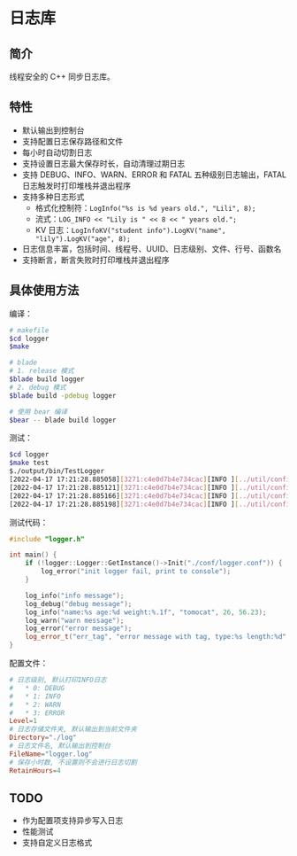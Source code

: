 # 日志库

## 简介

线程安全的 C++ 同步日志库。

## 特性

* 默认输出到控制台
* 支持配置日志保存路径和文件
* 每小时自动切割日志
* 支持设置日志最大保存时长，自动清理过期日志
* 支持 DEBUG、INFO、WARN、ERROR 和 FATAL 五种级别日志输出，FATAL 日志触发时打印堆栈并退出程序
* 支持多种日志形式
  * 格式化控制符：`LogInfo("%s is %d years old.", "Lili", 8);`
  * 流式：`LOG_INFO << "Lily is " << 8 << " years old.";`
  * KV 日志：`LogInfoKV("student info").LogKV("name", "lily").LogKV("age", 8);`
* 日志信息丰富，包括时间、线程号、UUID、日志级别、文件、行号、函数名
* 支持断言，断言失败时打印堆栈并退出程序

## 具体使用方法

编译：

```bash
# makefile
$cd logger
$make

# blade
# 1. release 模式
$blade build logger
# 2. debug 模式
$blade build -pdebug logger

# 使用 bear 编译
$bear -- blade build logger
```

测试：

```bash
$cd logger
$make test
$./output/bin/TestLogger 
[2022-04-17 17:21:28.885058][3271:c4e0d7b4e734cac][INFO ][../util/config_util/toml_helper.h:23][ParseTomlValue]parse toml succ, key:Level value:1
[2022-04-17 17:21:28.885121][3271:c4e0d7b4e734cac][INFO ][../util/config_util/toml_helper.h:23][ParseTomlValue]parse toml succ, key:Directory value:./log
[2022-04-17 17:21:28.885166][3271:c4e0d7b4e734cac][INFO ][../util/config_util/toml_helper.h:23][ParseTomlValue]parse toml succ, key:FileName value:logger.log
[2022-04-17 17:21:28.885198][3271:c4e0d7b4e734cac][INFO ][../util/config_util/toml_helper.h:23][ParseTomlValue]parse toml succ, key:RetainHours value:4
```

测试代码：

```c++
#include "logger.h"

int main() {
    if (!logger::Logger::GetInstance()->Init("./conf/logger.conf")) {
        log_error("init logger fail, print to console");
    }

    log_info("info message");
    log_debug("debug message");
    log_info("name:%s age:%d weight:%.1f", "tomocat", 26, 56.23);
    log_warn("warn message");
    log_error("error message");
    log_error_t("err_tag", "error message with tag, type:%s length:%d", "pencil", 17);
}
```

配置文件：

```toml
# 日志级别, 默认打印INFO日志
#   * 0: DEBUG
#   * 1: INFO
#   * 2: WARN
#   * 3: ERROR
Level=1
# 日志存储文件夹, 默认输出到当前文件夹
Directory="./log"
# 日志文件名, 默认输出到控制台
FileName="logger.log"
# 保存小时数, 不设置则不会进行日志切割
RetainHours=4
```

## TODO

* 作为配置项支持异步写入日志
* 性能测试
* 支持自定义日志格式
